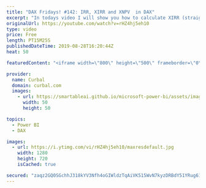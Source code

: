 ```yaml
---
title: "DAX Fridays! #142: IRR, XIRR and XNPV  in DAX"
excerpt: "In todays video I will show you how to calculate XIRR (straight forward) but also how to calculate IRR (missing function in DAX) #curbal #daxfridays #powerbi  The iRR calculation I have copied from here: https://community.powerbi.com/t5/Desktop/Measure-to-calculate-IRR/td-p/560402 Monthly XIRR: https://www.ablebits.com/office-addins-blog/2019/07/24/excel-xirr-nonperiodic-cash-flows/"
originalUrl: https://youtube.com/watch?v=rHZ4hj5eh10
type: video
price: Free
length: PT15M25S
publishedDateTime: 2019-08-28T16:20:44Z
heat: 50

featuredContent: "<iframe width=\"800\" height=\"500\" frameborder=\"0\" src=\"https://www.youtube.com/embed/rHZ4hj5eh10\" allow=\"accelerometer; autoplay; encrypted-media; gyroscope; picture-in-picture\" allowfullscreen></iframe>"

provider:
  name: Curbal
  domain: curbal.com
  images:
    - url: https://smartableai.github.io/microsoft-power-bi/assets/images/organizations/curbal.com-50x50.jpg
      width: 50
      height: 50

topics:
  - Power BI
  - DAX

images:
  - url: https://i.ytimg.com/vi/rHZ4hj5eh10/maxresdefault.jpg
    width: 1280
    height: 720
    isCached: true

secured: "zaqz2GQ0SGchhJ318kYV3Nfh4oGIWldzTqAiVK515WvN7kyzDRBdY51YRug61IkT7eE1+Q+nV68imgUtePz6aL30I8CCFcfKhrTuAMCSlInWhzMw7Q8Tj7j5ZTaN9099thnteY3XIIACUn6pywq+8Hd6Ynv7XML8tUT+2GVCoZcwLMwvIb0yARCWRS9r3rYDJCarZxaER9TjQwaffz2zTgEZ84B/kue+R5osmuLH9mlP0TPDSNX4457eCnZsPwsxKwaj1bnGCuVnc5HPC7lgeV6Gikb6k91DB2QKWgN7G0y/+D1WcEkiNys5JjjxjW0A+BiUNoaLEQCl22o/Yvr0+Dm8R3Wc2Bc2bdViuwi2zXg1SC8HpexOkdCxkGJ8qvkBtx/RjMvNmP7jvObFFYZDMxaL3Kg7K73iNuy1Z2F5h9M=;Fk0sq3Z2xky3nrcb3HfMFQ=="
---
```


